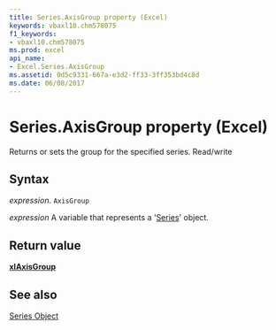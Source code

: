 ```yaml
---
title: Series.AxisGroup property (Excel)
keywords: vbaxl10.chm578075
f1_keywords:
- vbaxl10.chm578075
ms.prod: excel
api_name:
- Excel.Series.AxisGroup
ms.assetid: 0d5c9331-667a-e3d2-ff33-3ff353bd4c8d
ms.date: 06/08/2017
---
```



# Series.AxisGroup property (Excel)

Returns or sets the group for the specified series. Read/write


## Syntax

 _expression_. `AxisGroup`

 _expression_ A variable that represents a '[Series](Excel.Series(object).md)' object.


## Return value

 **[xlAxisGroup](Excel.XlAxisGroup.md)**


## See also


[Series Object](Excel.Series(object).md)

